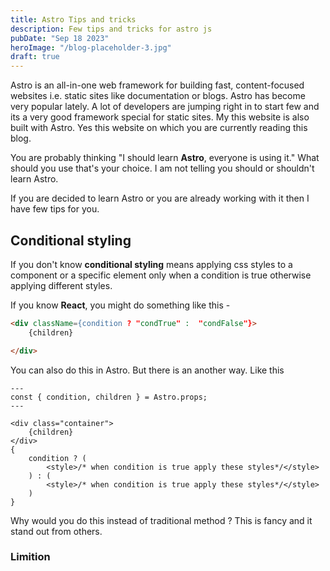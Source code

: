 ```yaml
---
title: Astro Tips and tricks
description: Few tips and tricks for astro js
pubDate: "Sep 18 2023"
heroImage: "/blog-placeholder-3.jpg"
draft: true
---
```


Astro is an all-in-one web framework for building fast, content-focused websites i.e. static sites like documentation or blogs.
Astro has become very popular lately.
A lot of developers are jumping right in to start few and its a very good framework special for static sites. My this website is also built with Astro.
Yes this website on which you are currently reading this blog.

You are probably thinking "I should learn **Astro**, everyone is using it." What should you use that's your choice. I am not telling you should or shouldn't learn Astro.

If you are decided to learn Astro or you are already working with it then I have few tips for you.

## Conditional styling

If you don't know **conditional styling** means applying css styles to a component or a specific element only when a condition is true otherwise applying different styles.

If you know **React**, you might do something like this -

```html
<div className={condition ? "condTrue" :  "condFalse"}>
    {children}

</div>
```

You can also do this in Astro. But there is an another way. Like this

```astro
---
const { condition, children } = Astro.props;
---

<div class="container">
	{children}
</div>
{
	condition ? (
		<style>/* when condition is true apply these styles*/</style>
	) : (
		<style>/* when condition is true apply these styles*/</style>
	)
}
```

Why would you do this instead of traditional method ? This is fancy and it stand out from others.

### Limition
